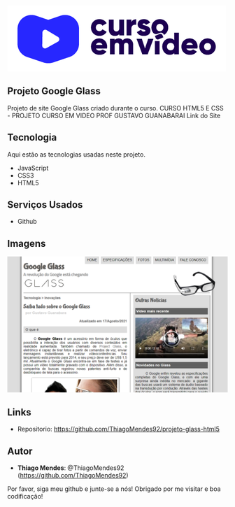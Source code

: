 ![Logo of the project](https://github.com/ThiagoMendes92/projeto-glass-html5/blob/main/_imagens/cursoemvideo-logo.png)
 
## Projeto Google Glass
 
Projeto de site Google Glass criado durante o curso.
CURSO HTML5 E CSS - PROJETO CURSO EM VIDEO PROF GUSTAVO GUANABARAI
Link do Site
 
 
## Tecnologia 
 
Aqui estão as tecnologias usadas neste projeto.
 
* JavaScript
* CSS3
* HTML5
 
 
## Serviços Usados
 
* Github
 
 

## Imagens
 
![Home](https://github.com/ThiagoMendes92/projeto-glass-html5/blob/main/_imagens/readme2.png)
 
 

## Links
 
  - Repositorio: https://github.com/ThiagoMendes92/projeto-glass-html5
 
 

## Autor
 
* **Thiago Mendes**: @ThiagoMendes92 (https://github.com/ThiagoMendes92)
 
 
Por favor, siga meu github e junte-se a nós!
Obrigado por me visitar e boa codificação!